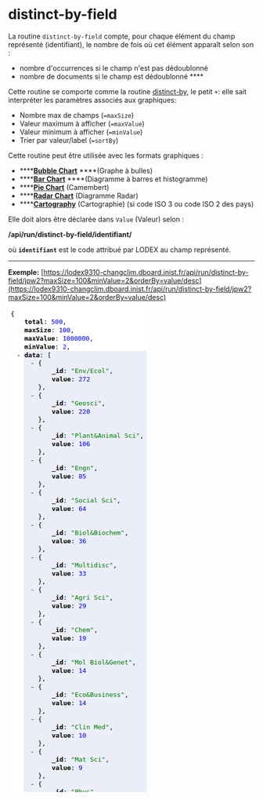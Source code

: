 # distinct-by-field

La routine `distinct-by-field` compte, pour chaque élément du champ représenté \(identifiant\), le nombre de fois où cet élément apparaît selon son :

* nombre d'occurrences si le champ n'est pas dédoublonné
* nombre de documents si le champ est dédoublonné ****

Cette routine se comporte comme la routine [distinct-by](distinctby.md), le petit `+`: elle sait interpréter les paramètres associés aux graphiques:

* Nombre max de champs \(`=maxSize`\)
* Valeur maximum à afficher \(`=maxValue`\)
* Valeur minimum à afficher \(`=minValue`\)
* Trier par valeur/label \(`=sortBy`\)

Cette routine peut être utilisée avec les formats graphiques :

* \*\*\*\*[**Bubble Chart**](../../administration/modele/format/bubblechart.md) ****\(Graphe à bulles\)
* \*\*\*\*[**Bar Chart**](../../administration/modele/format/distribution-charts/barchart.md) ****\(Diagramme à barres et histogramme\)
* \*\*\*\*[**Pie Chart**](../../administration/modele/format/distribution-charts/piechart.md) \(Camembert\)
* \*\*\*\*[**Radar Chart**](../../administration/modele/format/distribution-charts/radarchart.md) \(Diagramme Radar\)
* \*\*\*\*[**Cartography**](../../administration/modele/format/cartography.md) \(Cartographie\) \(si code ISO 3 ou code ISO 2 des pays\)

Elle doit alors être déclarée dans `Value` \(Valeur\) selon :

**/api/run/distinct-by-field/identifiant/**

où **`identifiant`** est le code attribué par LODEX au champ représenté.  
****

**Exemple:** [https://lodex9310-changclim.dboard.inist.fr/api/run/distinct-by-field/jpw2?maxSize=100&minValue=2&orderBy=value/desc](https://lodex9310-changclim.dboard.inist.fr/api/run/distinct-by-field/jpw2?maxSize=100&minValue=2&orderBy=value/desc)

![](../../.gitbook/assets/image%20%284%29.png)

